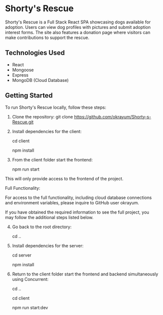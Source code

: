 # Shorty's Rescue

Shorty's Rescue is a Full Stack React SPA showcasing dogs available for adoption. Users can view dog profiles with pictures and submit adoption interest forms. The site also features a donation page where visitors can make contributions to support the rescue.

## Technologies Used

- React
- Mongoose
- Express
- MongoDB (Cloud Database)

## Getting Started

To run Shorty's Rescue locally, follow these steps:

1. Clone the repository:
   git clone https://github.com/okrayum/Shorty-s-Rescue.git

2. Install dependencies for the client:
   
   cd client
   
   npm install

3. From the client folder start the frontend:
   
   npm run start

This will only provide access to the frontend of the project.

Full Functionality:

For access to the full functionality, including cloud database connections and environment variables, please inquire to GitHub user okrayum.

If you have obtained the required information to see the full project, you may follow the additional steps listed below.

4. Go back to the root directory:
   
   cd ..

5. Install dependencies for the server:
   
   cd server
   
   npm install
   
6. Return to the client folder start the frontend and backend simultaneously using Concurrent:
    
   cd ..
   
   cd client
   
   npm run start:dev
